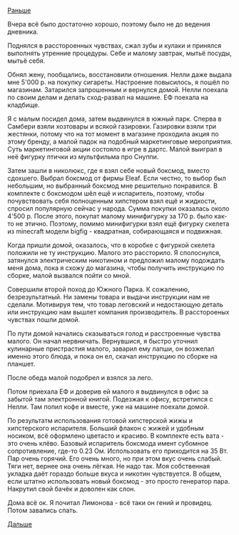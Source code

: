 [Раньше](2019.06.21.md)

Вчера всё было достаточно хорошо, поэтому было не до ведения дневника.

Поднялся в расстороенных чувствах, сжал зубы и кулаки и принялся выполнять утренние процедуры. Себе и малому завтрак, мытьё посуды, мытьё себя.

Обнял жену, пообщались, восстановили отношения. Нелли даже выдала мне 5'000 р. на покупку сигареты. Настроение повысилось, я пошёл по магазинам. Затарился запрошенным и вернулся домой. Нелли поехала по своим делам и делать сход-развал на машине. ЕФ поехала на кладбище.

Я с малым посидел дома, затем выдвинулся в южный парк. Сперва в Самбери взяли хозтовары и всякой газировки. Газировки взяли три жестянки, потому что на тот момент в магазине проходила акция по этому бренду, а малой падок на подобный маркетинговые мероприятия.
Суть маркетинговой акции состояло в игре в дартс. Малой выиграл в неё фигурку птички из мультфильма про Снуппи.

Затем зашли в николюкс, где я взял себе новый боксмод, вместо сдохшего. Выбрал боксмод от фирмы Eleaf. Если честно, то выбор был небольшим, но выбранный боксмод мне решительно понравился.
В комплекте с боксмодом шёл ещё и испаритель, поэтому, чтобы почувствовать себя полноценным хипстером взял ещё и жидкости, спросил популярную сейчас у народа. Сумма покупки оказалась около 4'500 р. После этого, покупат малому минифигурку за 170 р. было как-то не этично. Поэтому, помимо минифигурки взял ещё фигурку скелета из minecraft модели bigfig - квадратная, собирающаяся и подвижная.

Когда пришли домой, оказалось, что в коробке с фигуркой скелета положили не ту инструкцию. Малого это рассторило.
Я сполоснулся, затянулся электрическим никотином и предложил малому подождать меня дома, пока я схожу до магазина, чтобы получить инструкцию по сборке, малой вызвался пойти со мной.

Совершили второй поход до Южного Парка. К сожалению, безрезультатный. Ни замены товара и выдачи инструкции нам не сделали. Мотивируя тем, что товар леговский и недостающую деталь или инструкцию нам вышлет компания производитель.
В расстороеных чувствах пошли домой.

По пути домой начались сказываться голод и расстроенные чувства малого. Он начал нервничать.
Вернувшися, я быстро уточнил кулинарные пристрастия малого, заварил ему лапши, он возжелал именно этого блюда, и пока он ел, скачал инструкцию по сборке на планшет.

После обеда малой подобрел и взялся за лего.

Потом приехала ЕФ и доверив ей малого я выдвинулся в офис за забытой там электронной книгой. Подезжая к офису, встретился с Нелли. Там попил кофе и вместе, уже на машине поехали домой.

По результатм использования готовой хипстерской жижы и хипстерского испарителя.
Больший флакон с жижей и удобным носиком, всё оформлено цветасто и красиво. В комплекте есть вата - это очень клёво.
Базовый испаритель боксмода имент субомное сопротивление, где-то 0.23 Ом. Использовать его приходится на 35 Вт. Пар очень горячий. Его очень много, но при этом вкус очень слабый. Тяги нет, вернее она очень лёгкая. Не надо так. Моя собственная укладка даёт гораздо больше вкуса и никотин чувствуется. В общем, если штатно использовать новый боксмод - это просто генератор пара. Накрутил свой бачёк и доволен как слон.

Дома всё ок. Я почитал Лимонова - всё таки он гений и провидец. Потом завались спать.

[Дальше](2019.06.23.md)